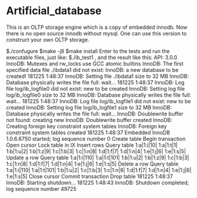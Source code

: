 # Artificial_database
This is an OLTP storage engine which is a copy of embedded innodb. Now there is no open source innodb without mysql. One can use this version to construct your own OLTP storage.

$./confugure
$make -j8
$make install
Enter to the tests and run the executable files, just like:
$./ib_test1
, and the result like this:
API: 3.0.0
InnoDB: Mutexes and rw_locks use GCC atomic builtins
InnoDB: The first specified data file ./ibdata1 did not exist:
InnoDB: a new database to be created!
181225  1:48:37  InnoDB: Setting file ./ibdata1 size to 32 MB
InnoDB: Database physically writes the file full: wait...
181225  1:48:37  InnoDB: Log file log/ib_logfile0 did not exist: new to be created
InnoDB: Setting log file log/ib_logfile0 size to 32 MB
InnoDB: Database physically writes the file full: wait...
181225  1:48:37  InnoDB: Log file log/ib_logfile1 did not exist: new to be created
InnoDB: Setting log file log/ib_logfile1 size to 32 MB
InnoDB: Database physically writes the file full: wait...
InnoDB: Doublewrite buffer not found: creating new
InnoDB: Doublewrite buffer created
InnoDB: Creating foreign key constraint system tables
InnoDB: Foreign key constraint system tables created
181225  1:48:37 Embedded InnoDB 1.0.6.6750 started; log sequence number 0
Create table
Begin transaction
Open cursor
Lock table in IX
Insert rows
Query table
1:a|1:i|10|
1:a|1:t|1|
1:b|1:u|2|
1:b|1:z|9|
1:c|1:b|3|
1:c|1:n|8|
1:d|1:f|7|
1:d|1:n|4|
1:e|1:j|6|
1:e|1:s|5|
Update a row
Query table
1:a|1:i|110|
1:a|1:t|101|
1:b|1:u|2|
1:b|1:z|9|
1:c|1:b|3|
1:c|1:n|8|
1:d|1:f|7|
1:d|1:n|4|
1:e|1:j|6|
1:e|1:s|5|
Delete a row
Query table
1:a|1:i|110|
1:a|1:t|101|
1:b|1:u|2|
1:c|1:b|3|
1:c|1:n|8|
1:d|1:f|7|
1:d|1:n|4|
1:e|1:j|6|
1:e|1:s|5|
Close cursor
Commit transaction
Drop table
181225  1:48:37  InnoDB: Starting shutdown...
181225  1:48:43  InnoDB: Shutdown completed; log sequence number 49725
